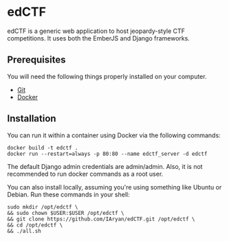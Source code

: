 # edCTF

edCTF is a generic web application to host jeopardy-style CTF competitions.  It uses both the EmberJS and Django frameworks.

## Prerequisites

You will need the following things properly installed on your computer.

* [Git](http://git-scm.com/)
* [Docker](http://docs.docker.com/engine/installation/)

## Installation

You can run it within a container using Docker via the following commands:
```
docker build -t edctf .
docker run --restart=always -p 80:80 --name edctf_server -d edctf
```
The default Django admin credentials are admin/admin.  Also, it is not recommended to run docker commands as a root user.


You can also install locally, assuming you're using something like Ubuntu or Debian.  Run these commands in your shell:
```
sudo mkdir /opt/edctf \
&& sudo chown $USER:$USER /opt/edctf \
&& git clone https://github.com/IAryan/edCTF.git /opt/edctf \
&& cd /opt/edctf \
&& ./all.sh
```
